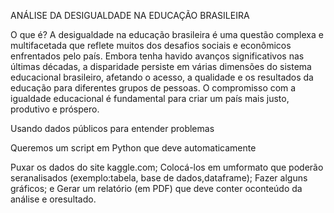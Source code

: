 ANÁLISE DA DESIGUALDADE NA EDUCAÇÃO BRASILEIRA

O que é?
A desigualdade na educação brasileira é uma questão complexa e multifacetada que reflete muitos dos desafios sociais e econômicos enfrentados pelo país. Embora tenha havido avanços significativos nas últimas décadas, a disparidade persiste em várias dimensões do sistema educacional brasileiro, afetando o acesso, a qualidade e os resultados da educação para diferentes grupos de pessoas.
O compromisso com a igualdade educacional é fundamental para criar um país mais justo, produtivo e próspero.

Usando dados públicos para entender problemas

Queremos um script em Python que deve automaticamente

Puxar os dados do site kaggle.com;
Colocá-los em umformato que poderão seranalisados (exemplo:tabela, base de dados,dataframe);
Fazer alguns gráficos; e
Gerar um relatório (em PDF) que deve conter oconteúdo da análise e oresultado.